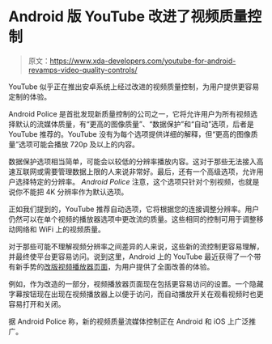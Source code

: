 # Android 版 YouTube 改进了视频质量控制

> 原文：<https://www.xda-developers.com/youtube-for-android-revamps-video-quality-controls/>

YouTube 似乎正在推出安卓系统上经过改进的视频质量控制，为用户提供更容易定制的体验。

Android Police 是首批发现新质量控制的公司之一，它将允许用户为所有视频选择默认的流媒体质量，有“更高的图像质量”、“数据保护”和“自动”选项，后者是 YouTube 推荐的。YouTube 没有为每个选项提供详细的解释，但“更高的图像质量”选项可能会播放 720p 及以上的内容。

数据保护选项相当简单，可能会以较低的分辨率播放内容。这对于那些无法接入高速互联网或需要管理数据上限的人来说非常好。最后，还有一个高级选项，允许用户选择特定的分辨率。 *Android Police* 注意，这个选项只针对个别视频，也就是说你不能把 4K 分辨率作为默认选项。

正如我们提到的，YouTube 推荐自动选项，它将根据您的连接调整分辨率。用户仍然可以在单个视频的播放器选项中更改流的质量。这些相同的控制可用于调整移动网络和 WiFi 上的视频质量。

对于那些可能不理解视频分辨率之间差异的人来说，这些新的流控制更容易理解，并最终使平台更容易访问。说到这里，Android 上的 YouTube 最近获得了一个带有新手势的[改版视频播放器页面](https://www.xda-developers.com/youtube-android-revamps-video-player-page-new-gestures/)，为用户提供了全面改善的体验。

例如，作为改造的一部分，视频播放器页面现在包括更容易访问的设置。一个隐藏字幕按钮现在出现在视频播放器上以便于访问，而自动播放开关在观看视频时也更容易打开和关闭。

据 Android Police 称，新的视频质量流媒体控制正在 Android 和 iOS 上广泛推广。